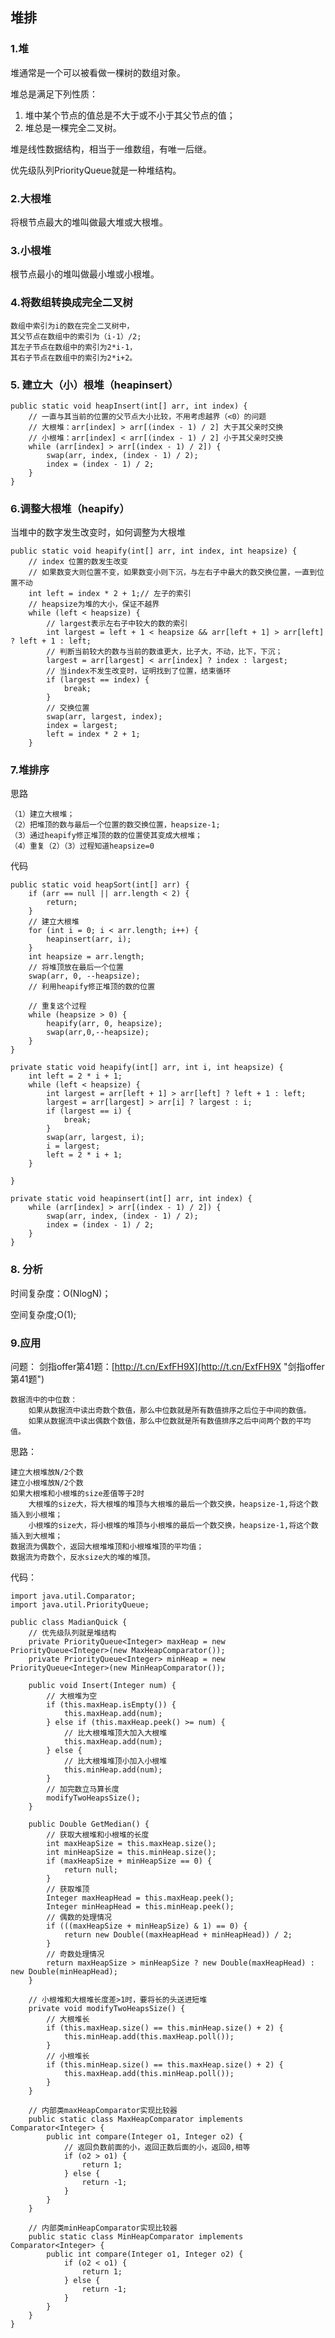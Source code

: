 ## 堆排 ##
### 1.堆
堆通常是一个可以被看做一棵树的数组对象。

堆总是满足下列性质：
1. 堆中某个节点的值总是不大于或不小于其父节点的值；
2. 堆总是一棵完全二叉树。

堆是线性数据结构，相当于一维数组，有唯一后继。

优先级队列PriorityQueue就是一种堆结构。
### 2.大根堆
将根节点最大的堆叫做最大堆或大根堆。
### 3.小根堆
根节点最小的堆叫做最小堆或小根堆。
### 4.将数组转换成完全二叉树
	数组中索引为i的数在完全二叉树中，
	其父节点在数组中的索引为（i-1）/2;
	其左子节点在数组中的索引为2*i-1，
	其右子节点在数组中的索引为2*i+2。


### 5. 建立大（小）根堆（heapinsert）
	public static void heapInsert(int[] arr, int index) {
		// 一直与其当前的位置的父节点大小比较，不用考虑越界（<0）的问题
		// 大根堆：arr[index] > arr[(index - 1) / 2] 大于其父亲时交换
		// 小根堆：arr[index] < arr[(index - 1) / 2] 小于其父亲时交换
		while (arr[index] > arr[(index - 1) / 2]) {
			swap(arr, index, (index - 1) / 2);
			index = (index - 1) / 2;
		}
	}

### 6.调整大根堆（heapify）
当堆中的数字发生改变时，如何调整为大根堆

	public static void heapify(int[] arr, int index, int heapsize) {
		// index 位置的数发生改变
		// 如果数变大则位置不变，如果数变小则下沉，与左右子中最大的数交换位置，一直到位置不动
		int left = index * 2 + 1;// 左子的索引
		// heapsize为堆的大小，保证不越界
		while (left < heapsize) {
			// largest表示左右子中较大的数的索引
			int largest = left + 1 < heapsize && arr[left + 1] > arr[left] ? left + 1 : left;
			// 判断当前较大的数与当前的数谁更大，比子大，不动，比下，下沉；
			largest = arr[largest] < arr[index] ? index : largest;
			// 当index不发生改变时，证明找到了位置，结束循环
			if (largest == index) {
				break;
			}
			// 交换位置
			swap(arr, largest, index);
			index = largest;
			left = index * 2 + 1;
		}

### 7.堆排序
思路

	（1）建立大根堆；	
	（2）把堆顶的数与最后一个位置的数交换位置，heapsize-1;
	（3）通过heapify修正堆顶的数的位置使其变成大根堆；
	（4）重复（2）（3）过程知道heapsize=0

代码

	public static void heapSort(int[] arr) {
		if (arr == null || arr.length < 2) {
			return;
		}
		// 建立大根堆
		for (int i = 0; i < arr.length; i++) {
			heapinsert(arr, i);
		}
		int heapsize = arr.length;
		// 将堆顶放在最后一个位置
		swap(arr, 0, --heapsize);
		// 利用heapify修正堆顶的数的位置

		// 重复这个过程
		while (heapsize > 0) {
			heapify(arr, 0, heapsize);
			swap(arr,0,--heapsize);
		}
	}

	private static void heapify(int[] arr, int i, int heapsize) {
		int left = 2 * i + 1;
		while (left < heapsize) {
			int largest = arr[left + 1] > arr[left] ? left + 1 : left;
			largest = arr[largest] > arr[i] ? largest : i;
			if (largest == i) {
				break;
			}
			swap(arr, largest, i);
			i = largest;
			left = 2 * i + 1;
		}

	}

	private static void heapinsert(int[] arr, int index) {
		while (arr[index] > arr[(index - 1) / 2]) {
			swap(arr, index, (index - 1) / 2);
			index = (index - 1) / 2;
		}
	}

### 8. 分析

时间复杂度：O(NlogN)；

空间复杂度;O(1);

### 9.应用

问题：
剑指offer第41题：[http://t.cn/ExfFH9X](http://t.cn/ExfFH9X "剑指offer第41题")
	
	数据流中的中位数：
		如果从数据流中读出奇数个数值，那么中位数就是所有数值排序之后位于中间的数值。
		如果从数据流中读出偶数个数值，那么中位数就是所有数值排序之后中间两个数的平均值。



思路：
	
	建立大根堆放N/2个数
	建立小根堆放N/2个数
	如果大根堆和小根堆的size差值等于2时
		大根堆的size大，将大根堆的堆顶与大根堆的最后一个数交换，heapsize-1,将这个数插入到小根堆；
		小根堆的size大，将小根堆的堆顶与小根堆的最后一个数交换，heapsize-1,将这个数插入到大根堆；
	数据流为偶数个，返回大根堆堆顶和小根堆堆顶的平均值；
	数据流为奇数个，反水size大的堆的堆顶。

代码：
	
	import java.util.Comparator;
	import java.util.PriorityQueue;
	
	public class MadianQuick {
		// 优先级队列就是堆结构
		private PriorityQueue<Integer> maxHeap = new PriorityQueue<Integer>(new MaxHeapComparator());
		private PriorityQueue<Integer> minHeap = new PriorityQueue<Integer>(new MinHeapComparator());
	
		public void Insert(Integer num) {
			// 大根堆为空
			if (this.maxHeap.isEmpty()) {
				this.maxHeap.add(num);
			} else if (this.maxHeap.peek() >= num) {
				// 比大根堆堆顶大加入大根堆
				this.maxHeap.add(num);
			} else {
				// 比大根堆堆顶小加入小根堆
				this.minHeap.add(num);
			}
			// 加完数立马算长度
			modifyTwoHeapsSize();
		}
	
		public Double GetMedian() {
			// 获取大根堆和小根堆的长度
			int maxHeapSize = this.maxHeap.size();
			int minHeapSize = this.minHeap.size();
			if (maxHeapSize + minHeapSize == 0) {
				return null;
			}
			// 获取堆顶
			Integer maxHeapHead = this.maxHeap.peek();
			Integer minHeapHead = this.minHeap.peek();
			// 偶数的处理情况
			if (((maxHeapSize + minHeapSize) & 1) == 0) {
				return new Double((maxHeapHead + minHeapHead)) / 2;
			}
			// 奇数处理情况
			return maxHeapSize > minHeapSize ? new Double(maxHeapHead) : new Double(minHeapHead);
		}
	
		// 小根堆和大根堆长度差>1时，要将长的头送进短堆
		private void modifyTwoHeapsSize() {
			// 大根堆长
			if (this.maxHeap.size() == this.minHeap.size() + 2) {
				this.minHeap.add(this.maxHeap.poll());
			}
			// 小根堆长
			if (this.minHeap.size() == this.maxHeap.size() + 2) {
				this.maxHeap.add(this.minHeap.poll());
			}
		}
	
		// 内部类maxHeapComparator实现比较器
		public static class MaxHeapComparator implements Comparator<Integer> {
			public int compare(Integer o1, Integer o2) {
				// 返回负数前面的小，返回正数后面的小，返回0,相等
				if (o2 > o1) {
					return 1;
				} else {
					return -1;
				}	
			}
		}
	
		// 内部类minHeapComparator实现比较器
		public static class MinHeapComparator implements Comparator<Integer> {
			public int compare(Integer o1, Integer o2) {
				if (o2 < o1) {
					return 1;
				} else {
					return -1;
				}
			}
		}
	}
	



